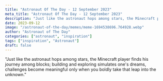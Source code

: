 ```yaml
---
title: "Astronaut Of The Day - 12 September 2023"
meta_title: "Astronaut Of The Day - 12 September 2023"
description: "Just like the astronaut hops among stars, the Minecraft player finds his journey among blocks; building and exploring simulates one's dreams, challenges become meaningful only when you boldly take that leap into the unknown."
date: 2023-09-12
image: "/astronaut-of-the-day/memes/meme-1694538696.764928.webp"
author: "Astronaut of The Day"
categories: ["astronaut", "inspiration"]
tags: ["inspiration", "Astronaut"]
draft: false
---
```

"Just like the astronaut hops among stars, the Minecraft player finds his journey among blocks; building and exploring simulates one's dreams, challenges become meaningful only when you boldly take that leap into the unknown."
        
